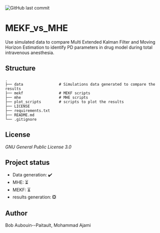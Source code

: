 <img src ="https://img.shields.io/github/last-commit/BobAubouin/MEKF_vs_MHE" alt="GitHub last commit"> 

# MEKF_vs_MHE
Use simulated data to compare Multi Extended Kalman Filter and Moving Horizon Estimation to identify PD parameters in drug model during total intravenous anesthesia.

## Structure

    .
    ├── data                # Simulations data generated to compare the results
    ├── mekf                # MEKF scripts 
    ├── mhe                 # MHE scripts
    ├── plot_scripts        # scripts to plot the results 
    ├── LICENSE
    ├── requirements.txt
    ├── README.md
    └── .gitignore     
    
## License

_GNU General Public License 3.0_

## Project status
- Data generation: ✔️
- MHE: ⏳
- MEKF: ⏳
- results generation: ❎

## Author
Bob Aubouin--Paitault, Mohammad Ajami
